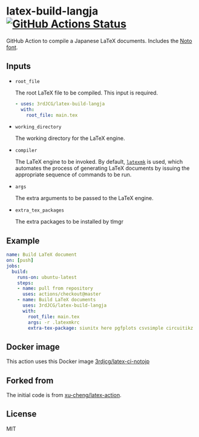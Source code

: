 # latex-build-langja [![GitHub Actions Status](https://github.com/3rdJCG/latex-build-langja/workflows/Build%20test/badge.svg)](https://github.com/3rdJCG/latex-build-langja/actions)

GitHub Action to compile a Japanese LaTeX documents.
Includes the [Noto font](https://www.google.com/get/noto/).

## Inputs

* `root_file`

    The root LaTeX file to be compiled. This input is required.
    ```yaml
    - uses: 3rdJCG/latex-build-langja
      with:
        root_file: main.tex
    ```

* `working_directory`

    The working directory for the LaTeX engine.

* `compiler`

    The LaTeX engine to be invoked. By default, [`latexmk`](https://ctan.org/pkg/latexmk) is used, which automates the process of generating LaTeX documents by issuing the appropriate sequence of commands to be run.

* `args`

    The extra arguments to be passed to the LaTeX engine.

* `extra_tex_packages`

    The extra packages to be installed by tlmgr


## Example

```yaml
name: Build LaTeX document
on: [push]
jobs:
  build:
    runs-on: ubuntu-latest
    steps:
    - name: pull from repository
      uses: actions/checkout@master
    - name: Build LaTeX documents
      uses: 3rdJCG/latex-build-langja
      with:
        root_file: main.tex
        args: -r .latexmkrc
        extra-tex-package: siunitx here pgfplots csvsimple circuitikz
```

## Docker image
This action uses this Docker image [3rdjcg/latex-ci-notojp](https://hub.docker.com/repository/docker/3rdjcg/latex-ci-notojp)


## Forked from 

The initial code is from [xu-cheng/latex-action](https://github.com/xu-cheng/latex-action).


## License

MIT
